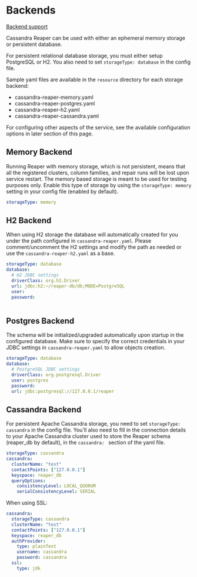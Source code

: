 
# Backends

[Backend support](/docs/backends/)

Cassandra Reaper can be used with either an ephemeral memory storage or persistent database. 

For persistent relational database storage, you must either setup PostgreSQL or H2. You also need to set `storageType: database` in the config file.

Sample yaml files are available in the `resource` directory for each storage backend:  
* cassandra-reaper-memory.yaml
* cassandra-reaper-postgres.yaml
* cassandra-reaper-h2.yaml
* cassandra-reaper-cassandra.yaml

For configuring other aspects of the service, see the available configuration options in later section
of this page.

## Memory Backend

Running Reaper with memory storage, which is not persistent, means that all
the registered clusters, column families, and repair runs will be lost upon service restart.
The memory based storage is meant to be used for testing purposes only. Enable this type of storage by using the `storageType: memory` setting in your config file (enabled by default).

```yaml
storageType: memory
```


## H2 Backend

When using H2 storage the database will automatically created for you under the path configured in `cassandra-reaper.yaml`. Please
comment/uncomment the H2 settings and modify the path as needed or use the `cassandra-reaper-h2.yaml` as a base.

```yaml
storageType: database
database:
  # H2 JDBC settings
  driverClass: org.h2.Driver
  url: jdbc:h2:~/reaper-db/db;MODE=PostgreSQL
  user:
  password:
  
```

## Postgres Backend

The schema will be initialized/upgraded automatically upon startup in the configured database.
Make sure to specify the correct credentials in your JDBC settings in `cassandra-reaper.yaml` to allow objects creation.


```yaml
storageType: database
database:
  # PostgreSQL JDBC settings
  driverClass: org.postgresql.Driver
  user: postgres
  password: 
  url: jdbc:postgresql://127.0.0.1/reaper
```

## Cassandra Backend

For persistent Apache Cassandra storage, you need to set `storageType: cassandra` in the config file.
You'll also need to fill in the connection details to your Apache Cassandra cluster used to store the Reaper schema (reaper_db by default), in the `cassandra: ` section of the yaml file. 

```yaml
storageType: cassandra
cassandra:
  clusterName: "test"
  contactPoints: ["127.0.0.1"]
  keyspace: reaper_db
  queryOptions:
    consistencyLevel: LOCAL_QUORUM
    serialConsistencyLevel: SERIAL
```

When using SSL:

```yaml
cassandra:
  storageType: cassandra
  clusterName: "test"
  contactPoints: ["127.0.0.1"]
  keyspace: reaper_db
  authProvider:
    type: plainText
    username: cassandra
    password: cassandra
  ssl:
    type: jdk
```
    
